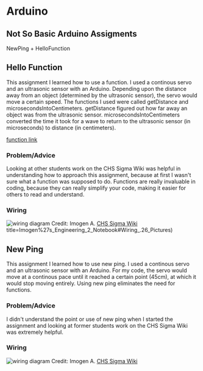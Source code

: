 # Arduino

## Not So Basic Arduino Assigments

NewPing + HelloFunction

## Hello Function
This assignment I learned how to use a function. I used a continous servo and an ultrasonic sensor with an Arduino. Depending upon the distance away from an object (determined by the ultrasonic sensor), the servo would move a certain speed. The functions I used were called getDistance and microsecondsIntoCentimeters. getDistance figured out how far away an object was from the ultrasonic sensor. microsecondsIntoCentimeters converted the time it took for a wave to return to the ultrasonic sensor (in microseconds) to distance (in centimeters). 

[function link](https://howtomechatronics.com/tutorials/arduino/ultrasonic-sensor-hc-sr04/)

### Problem/Advice
Looking at other students work on the CHS Sigma Wiki was helpful in understanding how to approach this assignment, because at first I wasn't sure what a function was supposed to do. Functions are really invaluable in coding, because they can really simplify your code, making it easier for others to read and understand. 

### Wiring
![wiring diagram](http://wiki.chssigma.com/images/5/50/Ultrasonic_Sensor_with_Servo.PNG)
Credit: Imogen A. [CHS Sigma Wiki](http://wiki.chssigma.com/index.php?title=Imogen%27s_Engineering_2_Notebook#Wiring_.26_Pictures)
title=Imogen%27s_Engineering_2_Notebook#Wiring_.26_Pictures)

## New Ping
This assignment I learned how to use new ping. I used a continous servo and an ultrasonic sensor with an Arduino. For my code, the servo would move at a continous pace until it reached a certain point (45cm), at which it would stop moving entirely. Using new ping eliminates the need for functions. 

### Problem/Advice
I didn't understand the point or use of new ping when I started the assignment and looking at former students work on the CHS Sigma Wiki was extremely helpful. 

### Wiring
![wiring diagram](http://wiki.chssigma.com/images/5/50/Ultrasonic_Sensor_with_Servo.PNG)
Credit: Imogen A. [CHS Sigma Wiki](http://wiki.chssigma.com/index.php?title=Imogen%27s_Engineering_2_Notebook#Wiring_.26_Pictures)

